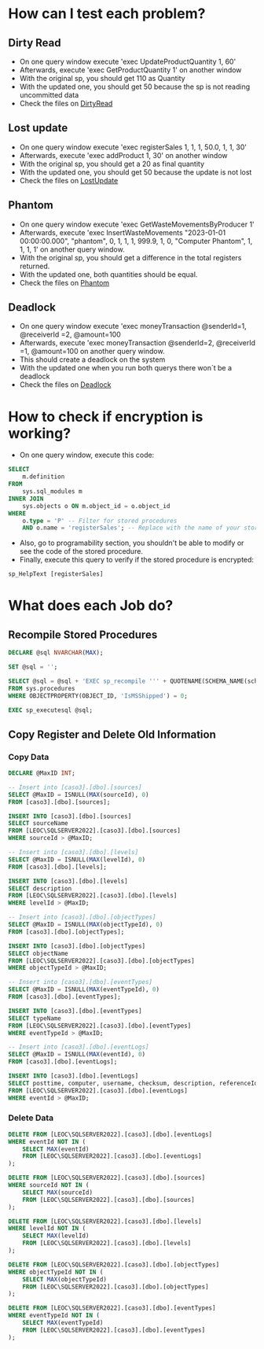 # How can I test each problem? 
## Dirty Read
- On one query window execute 'exec UpdateProductQuantity 1, 60'
- Afterwards, execute 'exec GetProductQuantity 1' on another window
- With the original sp, you should get 110 as Quantity
- With the updated one, you should get 50 because the sp is not reading uncommitted data
- Check the files on [DirtyRead](./dirtyRead/)

## Lost update
- On one query window execute 'exec registerSales 1, 1, 1, 50.0, 1, 1, 30'
- Afterwards, execute 'exec addProduct 1, 30' on another window
- With the original sp, you should get a 20 as final quantity
- With the updated one, you should get 50 because the update is not lost
- Check the files on [LostUpdate](./lostUpdate/)

## Phantom
- On one query window execute 'exec GetWasteMovementsByProducer 1'
- Afterwards, execute 'exec InsertWasteMovements "2023-01-01 00:00:00.000", "phantom", 0, 1, 1, 1, 999.9, 1, 0, "Computer Phantom", 1, 1, 1, 1' on another query window.
- With the original sp, you should get a difference in the total registers returned.
- With the updated one, both quantities should be equal.
- Check the files on [Phantom](./phantom/)

## Deadlock
- On one query window execute 'exec moneyTransaction @senderId=1, @receiverId =2, @amount=100 
- Afterwards, execute 'exec moneyTransaction @senderId=2, @receiverId =1, @amount=100 on another query window.
- This should create a deadlock on the system
- With the updated one when you run both querys there won´t be a deadlock
- Check the files on [Deadlock](./deadlock/)

# How to check if encryption is working?
- On one query window, execute this code:
```sql
SELECT 
    m.definition
FROM 
    sys.sql_modules m
INNER JOIN 
    sys.objects o ON m.object_id = o.object_id
WHERE 
    o.type = 'P' -- Filter for stored procedures
    AND o.name = 'registerSales'; -- Replace with the name of your stored procedure
```
- Also, go to programability section, you shouldn't be able to modify or see the code of the stored procedure.
- Finally, execute this query to verify if the stored procedure is encrypted:
```sql
sp_HelpText [registerSales]
```
# What does each Job do?
## Recompile Stored Procedures
```sql
DECLARE @sql NVARCHAR(MAX);

SET @sql = '';

SELECT @sql = @sql + 'EXEC sp_recompile ''' + QUOTENAME(SCHEMA_NAME(schema_id)) + '.' + QUOTENAME(name) + ''';' + CHAR(13)
FROM sys.procedures
WHERE OBJECTPROPERTY(OBJECT_ID, 'IsMSShipped') = 0;

EXEC sp_executesql @sql;
```

## Copy Register and Delete Old Information
### Copy Data
```sql
DECLARE @MaxID INT;

-- Insert into [caso3].[dbo].[sources]
SELECT @MaxID = ISNULL(MAX(sourceId), 0)
FROM [caso3].[dbo].[sources];

INSERT INTO [caso3].[dbo].[sources]
SELECT sourceName
FROM [LEOC\SQLSERVER2022].[caso3].[dbo].[sources]
WHERE sourceId > @MaxID;

-- Insert into [caso3].[dbo].[levels]
SELECT @MaxID = ISNULL(MAX(levelId), 0)
FROM [caso3].[dbo].[levels];

INSERT INTO [caso3].[dbo].[levels]
SELECT description
FROM [LEOC\SQLSERVER2022].[caso3].[dbo].[levels]
WHERE levelId > @MaxID;

-- Insert into [caso3].[dbo].[objectTypes]
SELECT @MaxID = ISNULL(MAX(objectTypeId), 0)
FROM [caso3].[dbo].[objectTypes];

INSERT INTO [caso3].[dbo].[objectTypes]
SELECT objectName
FROM [LEOC\SQLSERVER2022].[caso3].[dbo].[objectTypes]
WHERE objectTypeId > @MaxID;

-- Insert into [caso3].[dbo].[eventTypes]
SELECT @MaxID = ISNULL(MAX(eventTypeId), 0)
FROM [caso3].[dbo].[eventTypes];

INSERT INTO [caso3].[dbo].[eventTypes]
SELECT typeName
FROM [LEOC\SQLSERVER2022].[caso3].[dbo].[eventTypes]
WHERE eventTypeId > @MaxID;

-- Insert into [caso3].[dbo].[eventLogs]
SELECT @MaxID = ISNULL(MAX(eventId), 0)
FROM [caso3].[dbo].[eventLogs];

INSERT INTO [caso3].[dbo].[eventLogs]
SELECT posttime, computer, username, checksum, description, referenceId1, referenceId2, value1, value2, sourceId, levelId, eventTypeId, objectTypeId
FROM [LEOC\SQLSERVER2022].[caso3].[dbo].[eventLogs]
WHERE eventId > @MaxID;
```
### Delete Data
```sql
DELETE FROM [LEOC\SQLSERVER2022].[caso3].[dbo].[eventLogs]
WHERE eventId NOT IN (
    SELECT MAX(eventId)
    FROM [LEOC\SQLSERVER2022].[caso3].[dbo].[eventLogs]
);

DELETE FROM [LEOC\SQLSERVER2022].[caso3].[dbo].[sources]
WHERE sourceId NOT IN (
    SELECT MAX(sourceId)
    FROM [LEOC\SQLSERVER2022].[caso3].[dbo].[sources]
);

DELETE FROM [LEOC\SQLSERVER2022].[caso3].[dbo].[levels]
WHERE levelId NOT IN (
    SELECT MAX(levelId)
    FROM [LEOC\SQLSERVER2022].[caso3].[dbo].[levels]
);

DELETE FROM [LEOC\SQLSERVER2022].[caso3].[dbo].[objectTypes]
WHERE objectTypeId NOT IN (
    SELECT MAX(objectTypeId)
    FROM [LEOC\SQLSERVER2022].[caso3].[dbo].[objectTypes]
);

DELETE FROM [LEOC\SQLSERVER2022].[caso3].[dbo].[eventTypes]
WHERE eventTypeId NOT IN (
    SELECT MAX(eventTypeId)
    FROM [LEOC\SQLSERVER2022].[caso3].[dbo].[eventTypes]
);
```